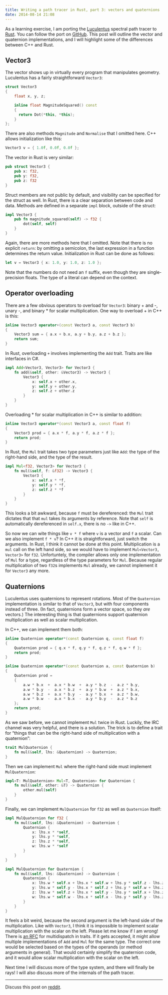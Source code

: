 ```yaml
---
title: Writing a path tracer in Rust, part 3: vectors and quaternions
date: 2014-08-14 21:08
---
```


As a learning exercise, I am porting the [Luculentus][luculentus] spectral path tracer to [Rust][rust].
You can follow the port on [GitHub][robigo-luculenta].
This post will outline the vector and quaternion implementations,
and I will highlight some of the differences between C++ and Rust.

[rust]:             http://rust-lang.org
[luculentus]:       https://github.com/ruud-v-a/luculentus
[robigo-luculenta]: https://github.com/ruud-v-a/robigo-luculenta

Vector3
-------
The vector shows up in virtually every program that manipulates geometry.
Luculentus has a fairly straightforward `Vector3`:

```cpp
struct Vector3
{
    float x, y, z;

    inline float MagnitudeSquared() const
    {
      return Dot(*this, *this);
    }
};
```

There are also methods `Magnitude` and `Normalise` that I omitted here.
C++ allows initialization like this:

```cpp
Vector3 v = { 1.0f, 0.0f, 0.0f };
```

The vector in Rust is very similar:

```rust
pub struct Vector3 {
    pub x: f32,
    pub y: f32,
    pub z: f32
}
```

Struct members are not public by default, and visibility can be specified for the struct as well.
In Rust, there is a clear separation between code and data.
Methods are defined in a separate `impl` block, outside of the struct:

```rust
impl Vector3 {
    pub fn magnitude_squared(self) -> f32 {
        dot(self, self)
    }
}
```

Again, there are more methods here that I omitted.
Note that there is no explicit `return`: by omitting a semicolon,
the last expression in a function determines the return value.
Initialization in Rust can be done as follows:

```rust
let v = Vector3 { x: 1.0, y: 1.0, z: 1.0 };
```

Note that the numbers do not need an `f` suffix, even though they are single-precision floats.
The type of a literal can depend on the context.

<!--more-->

Operator overloading
--------------------
There are a few obvious operators to overload for `Vector3`: binary + and -, unary -, and binary * for scalar multiplication.
One way to overload + in C++ is this:

```cpp
inline Vector3 operator+(const Vector3 a, const Vector3 b)
{
    Vector3 sum = { a.x + b.x, a.y + b.y, a.z + b.z };
    return sum;
}
```

In Rust, overloading `+` involves implementing the `Add` trait.
Traits are like interfaces in C#.

```rust
impl Add<Vector3, Vector3> for Vector3 {
    fn add(&self, other: &Vector3) -> Vector3 {
        Vector3 {
            x: self.x + other.x,
            y: self.y + other.y,
            z: self.z + other.z
        }
    }
}
```

Overloading * for scalar multiplication in C++ is similar to addition:

```cpp
inline Vector3 operator*(const Vector3 a, const float f)
{
    Vector3 prod = { a.x * f, a.y * f, a.z * f };
    return prod;
}
```

In Rust, the `Mul` trait takes two type parameters just like `Add`: the type of the right-hand side, and the type of the result.

```rust
impl Mul<f32, Vector3> for Vector3 {
    fn mul(&self, f: &f32) -> Vector3 {
        Vector3 {
            x: self.x * *f,
            y: self.y * *f,
            z: self.z * *f
        }
    }
}
```

This looks a bit awkward, because `f` must be dereferenced:
the `Mul` trait dictates that that `mul` takes its arguments by reference.
Note that `self` is automatically dereferenced in `self.x`, there is no `->` like in C++.

So now we can wite things like `v * f` where `v` is a vector and `f` a scalar.
Can we also implement `f * v`?
In C++ it is straightforward, just switch the arguments.
In Rust, I think it cannot be done at this point.
Multiplication is a `mul` call on the left hand side, so we would have to implement `Mul<Vector3, Vector3>` for `f32`.
Unfortuntely, the compiler allows only one implementation of `Mul` for a type, regardless of the type parameters for `Mul`.
Because regular multiplication of two `f32`s implements `Mul` already, we cannot implement it for `Vector3` any more.

Quaternions
-----------
Luculentus uses quaternions to represent rotations.
Most of the `Quaternion` implementation is similar to that of `Vector3`, but with four components instead of three.
(In fact, quaternions form a vector space, so they _are_ vectors.)
The interesting thing is that quaternions support quaternion multiplication as well as scalar multiplication.

In C++, we can implement them both:

```cpp
inline Quaternion operator*(const Quaternion q, const float f)
{
    Quaternion prod = { q.x * f, q.y * f, q.z * f, q.w * f };
    return prod;
}

inline Quaternion operator*(const Quaternion a, const Quaternion b)
{
    Quaternion prod =
    {
        a.w * b.x  +  a.x * b.w  +  a.y * b.z  -  a.z * b.y,
        a.w * b.y  -  a.x * b.z  +  a.y * b.w  +  a.z * b.x,
        a.w * b.z  +  a.x * b.y  -  a.y * b.x  +  a.z * b.w,
        a.w * b.w  -  a.x * b.x  -  a.y * b.y  -  a.z * b.z
    };
    return prod;
}
```

As we saw before, we cannot implement `Mul` twice in Rust.
Luckily, the IRC channel was very helpful, and there is a solution.
The trick is to define a trait for “things that can be the right-hand side of multiplication with a quaternion”:

```rust
trait MulQuaternion {
    fn mul(&self, lhs: &Quaternion) -> Quaternion;
}
```

Then we can implement `Mul` where the right-hand side must implement `MulQuaternion`:

```rust
impl<T: MulQuaternion> Mul<T, Quaternion> for Quaternion {
    fn mul(&self, other: &T) -> Quaternion {
        other.mul(self)
    }
}
```

Finally, we can implement `MulQuaternion` for `f32` as well as `Quaternion` itself:

```rust
impl MulQuaternion for f32 {
    fn mul(&self, lhs: &Quaternion) -> Quaternion {
        Quaternion {
            x: lhs.x * *self,
            y: lhs.y * *self,
            z: lhs.z * *self,
            w: lhs.w * *self
        }
    }
}

impl MulQuaternion for Quaternion {
    fn mul(&self, lhs: &Quaternion) -> Quaternion {
        Quaternion {
            x: lhs.w * self.x + lhs.x * self.w + lhs.y * self.z - lhs.z * self.y,
            y: lhs.w * self.y - lhs.x * self.z + lhs.y * self.w + lhs.z * self.x,
            z: lhs.w * self.z + lhs.x * self.y - lhs.y * self.x + lhs.z * self.w,
            w: lhs.w * self.w - lhs.x * self.x - lhs.y * self.y - lhs.z * self.z
        }
    }
}
```

It feels a bit weird, because the second argument is the left-hand side of the multiplication.
Like with `Vector3`, I think it is impossible to implement scalar multiplication with the scalar on the left.
Please let me know if I am wrong!
There is [an RFC][rfc] for multidispatch in traits.
If it gets accepted, it might allow multiple implementations of `Add` and `Mul` for the same type.
The correct one would be selected based on the types of the operands (or method arguments in general).
That would certainly simplify the quaternion code, and it would allow scalar multiplication with the scalar on the left.

[rfc]: https://github.com/rust-lang/rfcs/pull/195

Next time I will discuss more of the type system,
and there will finally be rays!
I will also discuss more of the internals of the path tracer.

---

Discuss this post on [reddit][reddit].

[reddit]: http://reddit.com/r/rust/ruudvanasseldonk.com/2014/08/14/writing-a-path-tracer-in-rust-part-3-vectors-and-quaternions

